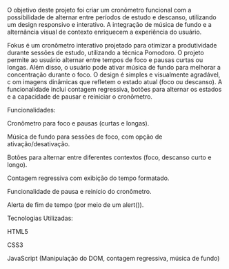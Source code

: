 O objetivo deste projeto foi criar um cronômetro funcional com a possibilidade de alternar entre períodos de estudo e descanso, utilizando um design responsivo e interativo. 
A integração de música de fundo e a alternância visual de contexto enriquecem a experiência do usuário.

Fokus é um cronômetro interativo projetado para otimizar a produtividade durante sessões de estudo, 
utilizando a técnica Pomodoro. O projeto permite ao usuário alternar entre tempos de foco e pausas curtas ou longas. Além disso, 
o usuário pode ativar música de fundo para melhorar a concentração durante o foco. O design é simples e visualmente agradável, c
om imagens dinâmicas que refletem o estado atual (foco ou descanso). A funcionalidade inclui contagem regressiva, botões para alternar 
os estados e a capacidade de pausar e reiniciar o cronômetro.

Funcionalidades:

Cronômetro para foco e pausas (curtas e longas).

Música de fundo para sessões de foco, com opção de ativação/desativação.

Botões para alternar entre diferentes contextos (foco, descanso curto e longo).

Contagem regressiva com exibição do tempo formatado.

Funcionalidade de pausa e reinício do cronômetro.

Alerta de fim de tempo (por meio de um alert()).

Tecnologias Utilizadas:

HTML5

CSS3

JavaScript (Manipulação do DOM, contagem regressiva, música de fundo)
